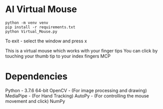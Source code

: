 # AI Virtual Mouse

```
python -m venv venv
pip install -r requirements.txt
python Virtual_Mouse.py
```
To exit - 
select the window and press x

This is a virtual mouse which works with your finger tips
You can click by touching your thumb tip to your index fingers MCP

# Dependencies

Python - 3.7.6 64-bit
OpenCV - (For image processing and drawing)
MediaPipe - (For Hand Tracking)
AutoPy - (For controlling the mouse movement and click)
NumPy
